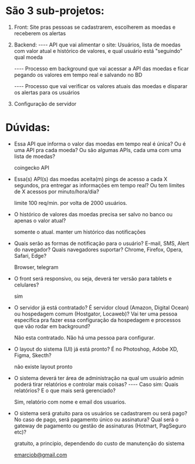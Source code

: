 # São 3 sub-projetos:

1. Front: Site pras pessoas se cadastrarem, escolherem as moedas e receberem os
   alertas

2. Backend: ---- API que vai alimentar o site: Usuários, lista de moedas com
   valor atual e histórico de valores, e qual usuário está "seguindo" qual moeda

   ---- Processo em background que vai acessar a API das moedas e ficar pegando
   os valores em tempo real e salvando no BD

   ---- Processo que vai verificar os valores atuais das moedas e disparar os
   alertas para os usuários

3. Configuração de servidor

# Dúvidas:

- Essa API que informa o valor das moedas em tempo real é única? Ou é uma API
  pra cada moeda? Ou são algumas APIs, cada uma com uma lista de moedas?

  coingecko API

- Essa(s) API(s) das moedas aceita(m) pings de acesso a cada X segundos, pra
  entregar as informações em tempo real? Ou tem limites de X acessos por
  minuto/hora/dia?

  limite 100 req/min. por volta de 2000 usuários.

- O histórico de valores das moedas precisa ser salvo no banco ou apenas o valor
  atual?

  somente o atual. manter um histórico das notificações

- Quais serão as formas de notificação para o usuário? E-mail, SMS, Alert do
  navegador? Quais navegadores suportar? Chrome, Firefox, Opera, Safari, Edge?

  Browser, telegram

- O front será responsivo, ou seja, deverá ter versão para tablets e celulares?

  sim

- O servidor já está contratado? É servidor cloud (Amazon, Digital Ocean) ou
  hospedagem comum (Hostgator, Locaweb)? Vai ter uma pessoa específica pra fazer
  essa configuração da hospedagem e processos que vão rodar em background?

  Não esta contratado. Não há uma pessoa para configurar.

- O layout do sistema (UI) já está pronto? É no Photoshop, Adobe XD, Figma,
  Skecth?

  não existe layout pronto

- O sistema deverá ter área de administração na qual um usuário admin poderá
  tirar relatórios e controlar mais coisas? ---- Caso sim: Quais relatórios? E o
  que mais será gerenciado?

  Sim, relatório com nome e email dos usuarios.

- O sistema será gratuito para os usuários se cadastrarem ou será pago? No caso
  de pago, será pagamento único ou assinatura? Qual será o gateway de pagamento
  ou gestão de assinaturas (Hotmart, PagSeguro etc)?

  gratuito, a principio, dependendo do custo de manutenção do sistema

  emarciob@gmail.com
